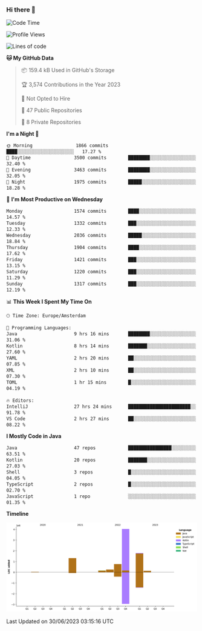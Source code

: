 ### Hi there 👋


<!--START_SECTION:waka-->
![Code Time](http://img.shields.io/badge/Code%20Time-3%2C293%20hrs%2013%20mins-blue)

![Profile Views](http://img.shields.io/badge/Profile%20Views-110-blue)

![Lines of code](https://img.shields.io/badge/From%20Hello%20World%20I%27ve%20Written-8.5%20million%20lines%20of%20code-blue)

**🐱 My GitHub Data** 

> 📦 159.4 kB Used in GitHub's Storage 
 > 
> 🏆 3,574 Contributions in the Year 2023
 > 
> 🚫 Not Opted to Hire
 > 
> 📜 47 Public Repositories 
 > 
> 🔑 8 Private Repositories 
 > 
**I'm a Night 🦉** 

```text
🌞 Morning                1866 commits        ████░░░░░░░░░░░░░░░░░░░░░   17.27 % 
🌆 Daytime                3500 commits        ████████░░░░░░░░░░░░░░░░░   32.40 % 
🌃 Evening                3463 commits        ████████░░░░░░░░░░░░░░░░░   32.05 % 
🌙 Night                  1975 commits        █████░░░░░░░░░░░░░░░░░░░░   18.28 % 
```
📅 **I'm Most Productive on Wednesday** 

```text
Monday                   1574 commits        ████░░░░░░░░░░░░░░░░░░░░░   14.57 % 
Tuesday                  1332 commits        ███░░░░░░░░░░░░░░░░░░░░░░   12.33 % 
Wednesday                2036 commits        █████░░░░░░░░░░░░░░░░░░░░   18.84 % 
Thursday                 1904 commits        ████░░░░░░░░░░░░░░░░░░░░░   17.62 % 
Friday                   1421 commits        ███░░░░░░░░░░░░░░░░░░░░░░   13.15 % 
Saturday                 1220 commits        ███░░░░░░░░░░░░░░░░░░░░░░   11.29 % 
Sunday                   1317 commits        ███░░░░░░░░░░░░░░░░░░░░░░   12.19 % 
```


📊 **This Week I Spent My Time On** 

```text
🕑︎ Time Zone: Europe/Amsterdam

💬 Programming Languages: 
Java                     9 hrs 16 mins       ████████░░░░░░░░░░░░░░░░░   31.06 % 
Kotlin                   8 hrs 14 mins       ███████░░░░░░░░░░░░░░░░░░   27.60 % 
YAML                     2 hrs 20 mins       ██░░░░░░░░░░░░░░░░░░░░░░░   07.85 % 
XML                      2 hrs 10 mins       ██░░░░░░░░░░░░░░░░░░░░░░░   07.30 % 
TOML                     1 hr 15 mins        █░░░░░░░░░░░░░░░░░░░░░░░░   04.19 % 

🔥 Editors: 
IntelliJ                 27 hrs 24 mins      ███████████████████████░░   91.78 % 
VS Code                  2 hrs 27 mins       ██░░░░░░░░░░░░░░░░░░░░░░░   08.22 % 
```

**I Mostly Code in Java** 

```text
Java                     47 repos            ████████████████░░░░░░░░░   63.51 % 
Kotlin                   20 repos            ███████░░░░░░░░░░░░░░░░░░   27.03 % 
Shell                    3 repos             █░░░░░░░░░░░░░░░░░░░░░░░░   04.05 % 
TypeScript               2 repos             █░░░░░░░░░░░░░░░░░░░░░░░░   02.70 % 
JavaScript               1 repo              ░░░░░░░░░░░░░░░░░░░░░░░░░   01.35 % 
```



**Timeline**

![Lines of Code chart](https://raw.githubusercontent.com/powercasgamer/powercasgamer/master/assets/bar_graph.png)


 Last Updated on 30/06/2023 03:15:16 UTC
<!--END_SECTION:waka-->
